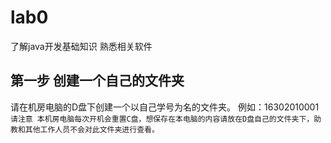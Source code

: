 # lab0
了解java开发基础知识  熟悉相关软件
## 第一步 创建一个自己的文件夹
请在机房电脑的D盘下创建一个以自己学号为名的文件夹。 例如：16302010001  
```请注意 本机房电脑每次开机会重置C盘，想保存在本电脑的内容请放在D盘自己的文件夹下，助教和其他工作人员不会对此文件夹进行查看。```
